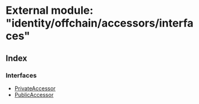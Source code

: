 # External module: "identity/offchain/accessors/interfaces"

## Index

### Interfaces

* [PrivateAccessor](../interfaces/_identity_offchain_accessors_interfaces_.privateaccessor.md)
* [PublicAccessor](../interfaces/_identity_offchain_accessors_interfaces_.publicaccessor.md)
